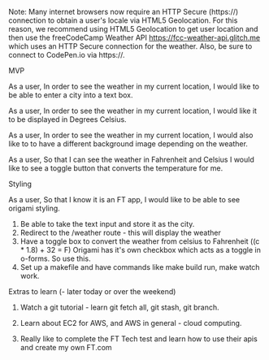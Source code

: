 
Note: Many internet browsers now require an HTTP Secure (https://) connection to obtain a user's locale via HTML5 Geolocation. For this reason, we recommend using HTML5 Geolocation to get user location and then use the freeCodeCamp Weather API https://fcc-weather-api.glitch.me which uses an HTTP Secure connection for the weather. Also, be sure to connect to CodePen.io via https://.


MVP

As a user,
In order to see the weather in my current location,
I would like to be able to enter a city into a text box.

As a user,
In order to see the weather in my current location,
I would like it to be displayed in Degrees Celsius.

As a user,
In order to see the weather in my current location,
I would also like to to have a different background image depending on the weather.

As a user,
So that I can see the weather in Fahrenheit and Celsius
I would like to see a toggle button that converts the temperature for me.

Styling

As a user,
So that I know it is an FT app,
I would like to be able to see origami styling.

1) Be able to take the text input and store it as the city.
2) Redirect to the /weather route - this will display the weather
3) Have a toggle box to convert the weather from celsius to Fahrenheit
      ((c * 1.8) + 32 = F)
   Origami has it's own checkbox which acts as a toggle in o-forms. So use this.
4) Set up a makefile and have commands like make build run, make watch work.


Extras to learn (- later today or over the weekend)

1) Watch a git tutorial - learn git fetch all, git stash, git branch.

2) Learn about EC2 for AWS, and AWS in general - cloud computing.

3) Really like to complete the FT Tech test and learn how to use their apis and create my own FT.com
